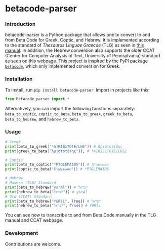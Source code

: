 # betacode-parser
### Introduction
betacode-parser is a Python package that allows one to convert to and from Beta Code for Greek, Coptic, and Hebrew. It is implemented according to the standard of *Thesaurus Linguae Graecae* (TLG) as seen in [this manual](https://stephanus.tlg.uci.edu/encoding/BCM.pdf). In addition, the Hebrew conversion also supports the older CCAT (Center for Computer Analysis of Text, University of Pennsylvania) standard as seen on [this webpage](https://ccat.sas.upenn.edu/beta/key.html). This project is inspired by the PyPI package [`betacode`](https://pypi.org/project/betacode/), which only implemented conversion for Greek.
### Installation
To install, run `pip install betacode-parser`. Import in projects like this:
```python
from betacode_parser import *
```
Alternatively, you can import the following functions separately: `beta_to_coptic`, `coptic_to_beta`, `beta_to_greek`, `greek_to_beta`, `beta_to_hebrew`, and `hebrew_to_beta`.
### Usage
```python
# Greek
print(beta_to_greek("*A)RIS1TOTE/LHS")) # Ἀριστοτέλης
print(greek_to_beta("Ἀριστοτέλης")), # *A)RIS1TOTE/LHS2

# Coptic
print(beta_to_coptic("*PTOLEMAIOS")) # Ⲡⲧⲟⲗⲉⲙⲁⲓⲟⲥ
print(coptic_to_beta("Ⲡⲧⲟⲗⲉⲙⲁⲓⲟⲥ")) # *PTOLEMAIOS

# Hebrew
# Modern (TLG) Standard
print(beta_to_hebrew("ysrAl")) # ישראל
print(hebrew_to_beta("ישראל")) # ysrAl
# Old (CCAT) Standard
print(beta_to_hebrew("Y&R)L", True)) # ישׂראל
print(hebrew_to_beta("ישראל", True)) # Y#R)L
```
You can see how to transcribe to and from Beta Code manually in the TLG manual and CCAT webpage.
### Development
Contributions are welcome.